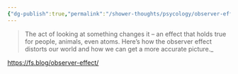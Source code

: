 ```yaml
---
{"dg-publish":true,"permalink":"/shower-thoughts/psycology/observer-effect/","dgPassFrontmatter":true}
---
```


> The act of looking at something changes it – an effect that holds true for people, animals, even atoms. Here’s how the observer effect distorts our world and how we can get a more accurate picture._

https://fs.blog/observer-effect/